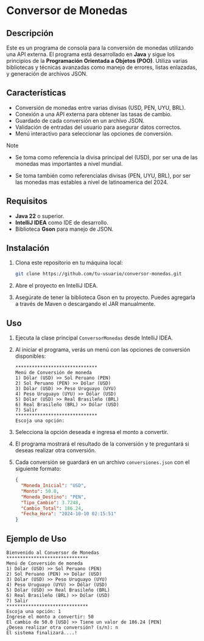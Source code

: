 # Conversor de Monedas

## Descripción

Este es un programa de consola para la conversión de monedas utilizando una API externa. El programa está desarrollado en **Java** y sigue los principios de la **Programación Orientada a Objetos (POO)**. Utiliza varias bibliotecas y técnicas avanzadas como manejo de errores, listas enlazadas, y generación de archivos JSON.

## Características

- Conversión de monedas entre varias divisas (USD, PEN, UYU, BRL).
- Conexión a una API externa para obtener las tasas de cambio.
- Guardado de cada conversión en un archivo JSON.
- Validación de entradas del usuario para asegurar datos correctos.
- Menú interactivo para seleccionar las opciones de conversión.

> [!NOTE]
>
> - Se toma como referencia la divisa principal del (USD), por ser una de las monedas mas importantes a nivel mundial.
>
> - Se toma también como referencialas divisas (PEN, UYU, BRL), por ser las monedas mas estables a nivel de latinoamerica del 2024.

## Requisitos

- **Java 22** o superior.
- **IntelliJ IDEA** como IDE de desarrollo.
- Biblioteca **Gson** para manejo de JSON.

## Instalación

1. Clona este repositorio en tu máquina local:

   ```sh
   git clone https://github.com/tu-usuario/conversor-monedas.git
   ```

2. Abre el proyecto en IntelliJ IDEA.

3. Asegúrate de tener la biblioteca Gson en tu proyecto. Puedes agregarla a través de Maven o descargando el JAR manualmente.

## Uso

1. Ejecuta la clase principal `ConversorMonedas` desde IntelliJ IDEA.

2. Al iniciar el programa, verás un menú con las opciones de conversión disponibles:

   ```plaintext
   ******************************
   Menú de Conversión de moneda
   1) Dólar (USD) >> Sol Peruano (PEN)
   2) Sol Peruano (PEN) >> Dólar (USD)
   3) Dólar (USD) >> Peso Uruguayo (UYU)
   4) Peso Uruguayo (UYU) >> Dólar (USD)
   5) Dólar (USD) >> Real Brasileño (BRL)
   6) Real Brasileño (BRL) >> Dólar (USD)
   7) Salir
   ******************************
   Escoja una opción:
   ```

3. Selecciona la opción deseada e ingresa el monto a convertir.

4. El programa mostrará el resultado de la conversión y te preguntará si deseas realizar otra conversión.

5. Cada conversión se guardará en un archivo `conversiones.json` con el siguiente formato:
   ```json
   {
     "Moneda_Inicial": "USD",
     "Monto": 50.0,
     "Moneda_Destino": "PEN",
     "Tipo_Cambio": 3.7248,
     "Cambio_Total": 186.24,
     "Fecha_Hora": "2024-10-10 02:15:51"
   }
   ```

## Ejemplo de Uso

```plaintext
Bienvenido al Conversor de Monedas
******************************
Menú de Conversión de moneda
1) Dólar (USD) >> Sol Peruano (PEN)
2) Sol Peruano (PEN) >> Dólar (USD)
3) Dólar (USD) >> Peso Uruguayo (UYU)
4) Peso Uruguayo (UYU) >> Dólar (USD)
5) Dólar (USD) >> Real Brasileño (BRL)
6) Real Brasileño (BRL) >> Dólar (USD)
7) Salir
******************************
Escoja una opción: 1
Ingrese el monto a convertir: 50
El cambio de 50.0 [USD] >> Tiene un valor de 186.24 [PEN]
¿Desea realizar otra conversión? (s/n): n
El sistema finalizará....!
```
